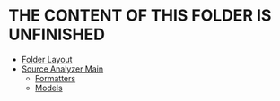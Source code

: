 # THE CONTENT OF THIS FOLDER IS UNFINISHED


* [Folder Layout](folder_layout.png)
* [Source Analyzer Main](source_analyzer_top_level.png)
  * [Formatters](source_analyzer_formatters.png)
  * [Models](source_analyzer_models.png)
